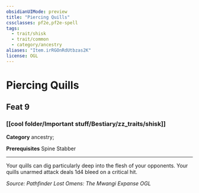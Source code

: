 ```yaml
---
obsidianUIMode: preview
title: "Piercing Quills"
cssclasses: pf2e,pf2e-spell
tags:
  - trait/shisk
  - trait/common
  - category/ancestry
aliases: "Item.irRGOnRdUtbzas2K"
license: OGL
---
```

# Piercing Quills
## Feat 9
### [[cool folder/Important stuff/Bestiary/zz_traits/shisk]]

**Category** ancestry; 



**Prerequisites** Spine Stabber
* * *
Your quills can dig particularly deep into the flesh of your opponents. Your quills unarmed attack deals 1d4 bleed on a critical hit.

*Source: Pathfinder Lost Omens: The Mwangi Expanse*
*OGL*